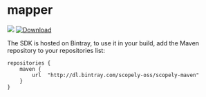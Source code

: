 # mapper
<a href="https://travis-ci.org/scopely/mapper"><img src="https://travis-ci.org/scopely/mapper.svg" /></a>
[ ![Download](https://api.bintray.com/packages/scopely-oss/scopely-maven/mapper/images/download.svg) ](https://bintray.com/scopely-oss/scopely-maven/mapper/_latestVersion)

The SDK is hosted on Bintray, to use it in your build, add the Maven repository to your repositories list:

```
repositories {
    maven {
        url  "http://dl.bintray.com/scopely-oss/scopely-maven"
    }
}
```